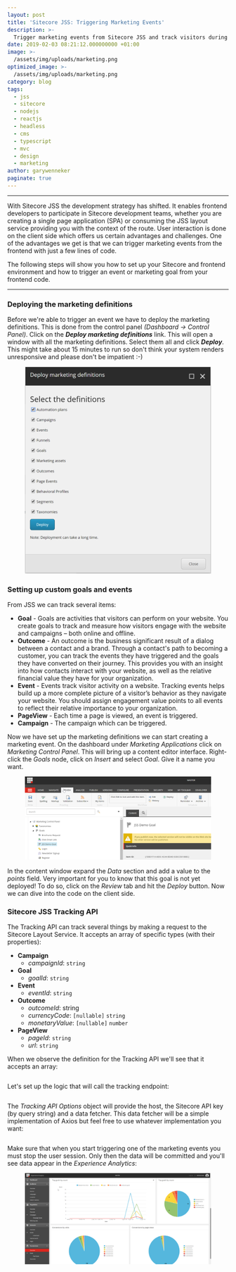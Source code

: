 ```yaml
---
layout: post
title: 'Sitecore JSS: Triggering Marketing Events'
description: >-
  Trigger marketing events from Sitecore JSS and track visitors during current and past web sessions for personalization, reporting and optimizing your website.
date: 2019-02-03 08:21:12.000000000 +01:00
image: >-
  /assets/img/uploads/marketing.png
optimized_image: >-
  /assets/img/uploads/marketing.png
category: blog
tags:
  - jss
  - sitecore
  - nodejs
  - reactjs
  - headless
  - cms
  - typescript
  - mvc
  - design
  - marketing
author: garywenneker
paginate: true
---
```

---
<p>With Sitecore JSS the development strategy has shifted. It enables frontend developers to participate in Sitecore development teams, whether you are creating a single page application (SPA) or consuming the JSS layout service providing you with the context of the route. User interaction is done on the client side which offers us certain advantages and challenges. One of the advantages we get is that we can trigger marketing events from the frontend with just a few lines of code.</p><p>The following steps will show you how to set up your Sitecore and frontend environment and how to trigger an event or marketing goal from your frontend code.</p><hr><h3 id="deploying-the-marketing-definitions">Deploying the marketing definitions</h3><p>Before we're able to trigger an event we have to deploy the marketing definitions. This is done from the control panel <em>(Dashboard -&gt; Control Panel)</em>. Click on the <strong><em>Deploy marketing definitions</em></strong> link. This will open a window with all the marketing definitions. Select them all and click <strong><em>Deploy</em></strong>. This might take about 15 minutes to run so don't think your system renders unresponsive and please don't be impatient :-)</p><figure class="kg-image-card"><img src="/assets/img/uploads/2019/02/2019-02-03-08_56_36-Control-Panel.png" class="kg-image"></figure><p></p><h3 id="setting-up-custom-goals-and-events">Setting up custom goals and events</h3><p>From JSS we can track several items:</p><ul>
<li><strong>Goal</strong> - Goals are activities that visitors can perform on your website. You create goals to track and measure how visitors engage with the website and campaigns – both online and offline.</li>
<li><strong>Outcome</strong> - An outcome is the business significant result of a dialog between a contact and a brand. Through a contact's path to becoming a customer, you can track the events they have triggered and the goals they have converted on their journey. This provides you with an insight into how contacts interact with your website, as well as the relative financial value they have for your organization.</li>
<li><strong>Event</strong> - Events track visitor activity on a website. Tracking events helps build up a more complete picture of a visitor’s behavior as they navigate your website. You should assign engagement value points to all events to reflect their relative importance to your organization.</li>
<li><strong>PageView</strong> - Each time a page is viewed, an event is triggered.</li>
<li><strong>Campaign</strong> - The campaign which can be triggered.</li>
</ul>
<p>Now we have set up the marketing definitions we can start creating a marketing event. On the dashboard under <em>Marketing Applications</em> click on <em>Marketing Control Panel</em>. This will bring up a content editor interface. Right-click the <em>Goals </em>node, click on <em>Insert </em>and select <em>Goal</em>. Give it a name you want.</p><figure class="kg-image-card kg-width-full"><img src="/assets/img/uploads/2019/02/goal.png" class="kg-image"></figure><p>In the content window expand the <em>Data </em>section and add a value to the <em>points </em>field. Very important for you to know that this goal is not yet deployed! To do so, click on the <em>Review </em>tab and hit the <em>Deploy </em>button. Now we can dive into the code on the client side.</p><p></p><h3 id="sitecore-jss-tracking-api">Sitecore JSS Tracking API</h3><p>The Tracking API can track several things by making a request to the Sitecore Layout Service. It accepts an array of specific types (with their properties):</p><ul>
<li><strong>Campaign</strong>
<ul>
<li><em>campaignId</em>: <code>string</code></li>
</ul>
</li>
<li><strong>Goal</strong>
<ul>
<li><em>goalId</em>: <code>string</code></li>
</ul>
</li>
<li><strong>Event</strong>
<ul>
<li><em>eventId</em>: <code>string</code></li>
</ul>
</li>
<li><strong>Outcome</strong>
<ul>
<li><em>outcomeId</em>: string</li>
<li><em>currencyCode</em>: <code>[nullable]</code> <code>string</code></li>
<li><em>monetaryValue</em>: <code>[nullable]</code> <code>number</code></li>
</ul>
</li>
<li><strong>PageView</strong>
<ul>
<li><em>pageId</em>: <code>string</code></li>
<li><em>url</em>: <code>string</code></li>
</ul>
</li>
</ul>
<p>When we observe the definition for the Tracking API we'll see that it accepts an array:</p><pre><code class="line-numbers language-javascript"><script type="text/plain">
export declare function trackEvent(events: Array<EventInstance | GoalInstance | OutcomeInstance | CampaignInstance | PageViewInstance>, options: TrackingRequestOptions): Promise<void>;
</script></code></pre><p>Let's set up the logic that will call the tracking endpoint:</p><pre><code class="line-numbers language-javascript"><script type="text/plain">
const trackingApiOptions = {
    host: config.sitecoreApiHost,
    querystringParams: {
        sc_apikey: config.sitecoreApiKey, 
    }, 
    fetcher: dataFetcher
}; 

const track = (event: string) => {
    return function (dispatch: any, getState: any) {
        trackingApi
            // note the events are an array - batching is supported
            .trackEvent([{ eventId: event }], trackingApiOptions)
            .then(() => {
                dispatch(artistSearchedClickedRequest);
            })
            .catch((error: any) => console.error(error));
    }
}
</script></code></pre><p>The <em>Tracking API Options</em> object will provide the host, the Sitecore API key (by query string) and a data fetcher. This data fetcher will be a simple implementation of Axios but feel free to use whatever implementation you want:</p><pre><code class="line-numbers language-javascript"><script type="text/plain">
import axios from "axios";

export function dataFetcher(url, data) {
  return axios({
    url,
    method: data ? 'POST' : 'GET',
    data,
    withCredentials: true,
  });
}
</script></code></pre><p>Make sure that when you start triggering one of the marketing events you must stop the user session. Only then the data will be committed and you'll see data appear in the <em>Experience Analytics</em>:</p><figure class="kg-image-card kg-width-full"><img src="/assets/img/uploads/2019/02/graphics.png" class="kg-image"></figure>
